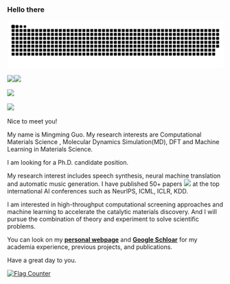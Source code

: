 ### Hello there
<picture>
  <source media="(prefers-color-scheme: dark)" srcset="https://raw.githubusercontent.com/ZLI-afk/ZLI-afk/359a62ce990f33e794f2b07b9f9e3680e3dac4bc/github-contribution-grid-snake-dark.svg">
  <source media="(prefers-color-scheme: light)" srcset="https://raw.githubusercontent.com/ZLI-afk/ZLI-afk/359a62ce990f33e794f2b07b9f9e3680e3dac4bc/github-contribution-grid-snake.svg">
  <img alt="github contribution grid snake animation" src="https://raw.githubusercontent.com/ZLI-afk/ZLI-afk/359a62ce990f33e794f2b07b9f9e3680e3dac4bc/github-contribution-grid-snake-dark.svg">
</picture>

![](https://indify.co/widgets/live/button/qOHY0mjFYGqtk12iWqWu)
<img align="left" src="https://github-readme-stats.vercel.app/api?username=MingmingGuo&show_icons=true&theme=radical&show_icons=true&theme=radical">

![](https://github-readme-stats.vercel.app/api/top-langs/?username=MingmingGuo)  </div>
 <div align="left">  <img src="https://visitor-badge.glitch.me/badge?page_id=MingingGuo" /> </div>  


Nice to meet you!

My name is Mingming Guo. My research interests are Computational Materials Science , Molecular Dynamics Simulation(MD), DFT and Machine Learning in Materials Science. 

I am looking for a Ph.D. candidate position. 

My research interest includes speech synthesis, neural machine translation and automatic music generation. I have published 50+ papers <a href='https://scholar.google.com/citations?user=zvkzYukAAAAJ'><img src="https://img.shields.io/endpoint?logo=Google%20Scholar&url=https%3A%2F%2Fcdn.jsdelivr.net%2Fgh%2FRayeRen%2Frayeren.github.io@google-scholar-stats%2Fgs_data_shieldsio.json&labelColor=f6f6f6&color=9cf&style=flat&label=citations"></a> at the top international AI conferences such as NeurIPS, ICML, ICLR, KDD. 

I am interested in high-throughput computational screening approaches and machine learning to accelerate the catalytic materials discovery. And I will pursue the combination of theory and experiment to solve scientific problems. 

You can look on my [**personal webpage**](http://www.guomm.top/) and  [**Google Schloar**](https://scholar.google.com/citations?user=zvkzYukAAAAJ&hl=en)  for my academia experience, previous projects, and publications.

Have a great day to you.

<!-- [![github stats](https://github-readme-stats.vercel.app/api?username=quanghuy0497&show_icons=true&line_height=20&show_icons=true&theme=vue)](https://github-readme-stats.vercel.app/api?username=quanghuy0497&show_icons=true&line_height=20&show_icons=true&theme=midnight-purple)

[![Top Langs](https://github-readme-stats.vercel.app/api/top-langs/?username=quanghuy0497&show_icons=true&layout=compact&theme=vue)](https://github-readme-stats.vercel.app/api/top-langs/?username=quanghuy0497&show_icons=true&layout=compact&theme=midnight-purple)

<a href="https://clustrmaps.com/site/1bpy0"><img src="https://www.clustrmaps.com/map_v2.png?cl=ffffff&w=300&t=tt&d=lOxXu-muGwhQ1AUDtnfcrU8sTjz4RQeSdXkUMBupjt4"></a>   -->

 <a href="http://s11.flagcounter.com/more/swa"><img src="https://s11.flagcounter.com/map/swa/size_s/txt_000000/border_CCCCCC/pageviews_1/viewers_0/flags_0/" alt="Flag Counter" border="0"></a> 

 <body> <script type='text/javascript' id='clustrmaps' src='//cdn.clustrmaps.com/map_v2.js?cl=878787&w=a&t=n&d=tYKrTleIzEG_M6tzoWmIiZKf5IJJPr5G469r5BeC5O0&co=feffff&cmn=ef1257&cmo=31aa60'></script> </body>
